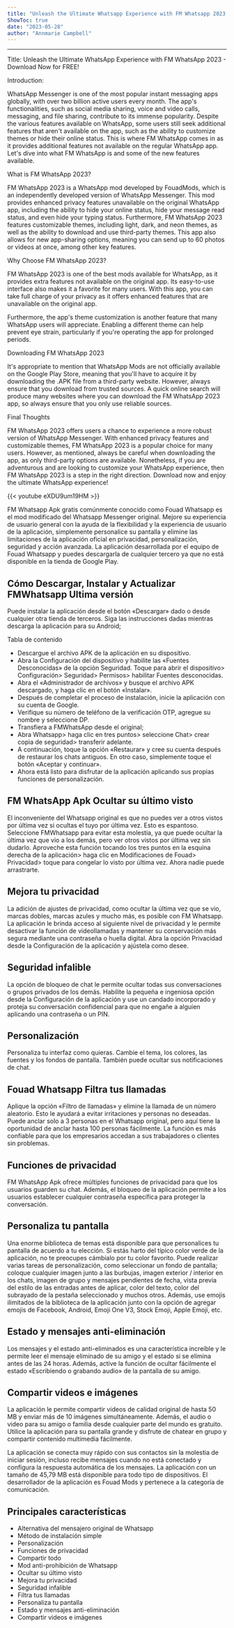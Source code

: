 ```yaml
---
title: "Unleash the Ultimate Whatsapp Experience with FM Whatsapp 2023 - Download Now for FREE!"
ShowToc: true 
date: "2023-05-28"
author: "Annmarie Campbell"
---
```

*****
Title: Unleash the Ultimate WhatsApp Experience with FM WhatsApp 2023 - Download Now for FREE!

Introduction:

WhatsApp Messenger is one of the most popular instant messaging apps globally, with over two billion active users every month. The app's functionalities, such as social media sharing, voice and video calls, messaging, and file sharing, contribute to its immense popularity. Despite the various features available on WhatsApp, some users still seek additional features that aren't available on the app, such as the ability to customize themes or hide their online status. This is where FM WhatsApp comes in as it provides additional features not available on the regular WhatsApp app. Let's dive into what FM WhatsApp is and some of the new features available.

What is FM WhatsApp 2023?

FM WhatsApp 2023 is a WhatsApp mod developed by FouadMods, which is an independently developed version of WhatsApp Messenger. This mod provides enhanced privacy features unavailable on the original WhatsApp app, including the ability to hide your online status, hide your message read status, and even hide your typing status. Furthermore, FM WhatsApp 2023 features customizable themes, including light, dark, and neon themes, as well as the ability to download and use third-party themes. This app also allows for new app-sharing options, meaning you can send up to 60 photos or videos at once, among other key features.

Why Choose FM WhatsApp 2023?

FM WhatsApp 2023 is one of the best mods available for WhatsApp, as it provides extra features not available on the original app. Its easy-to-use interface also makes it a favorite for many users. With this app, you can take full charge of your privacy as it offers enhanced features that are unavailable on the original app.

Furthermore, the app's theme customization is another feature that many WhatsApp users will appreciate. Enabling a different theme can help prevent eye strain, particularly if you're operating the app for prolonged periods.

Downloading FM WhatsApp 2023

It's appropriate to mention that WhatsApp Mods are not officially available on the Google Play Store, meaning that you'll have to acquire it by downloading the .APK file from a third-party website. However, always ensure that you download from trusted sources. A quick online search will produce many websites where you can download the FM WhatsApp 2023 app, so always ensure that you only use reliable sources.

Final Thoughts

FM WhatsApp 2023 offers users a chance to experience a more robust version of WhatsApp Messenger. With enhanced privacy features and customizable themes, FM WhatsApp 2023 is a popular choice for many users. However, as mentioned, always be careful when downloading the app, as only third-party options are available. Nonetheless, if you are adventurous and are looking to customize your WhatsApp experience, then FM WhatsApp 2023 is a step in the right direction. Download now and enjoy the ultimate WhatsApp experience!

{{< youtube eXDU9um19HM >}} 



FM Whatsapp Apk gratis comúnmente conocido como Fouad Whatsapp es el mod modificado del Whatsapp Messenger original. Mejore su experiencia de usuario general con la ayuda de la flexibilidad y la experiencia de usuario de la aplicación, simplemente personalice su pantalla y elimine las limitaciones de la aplicación oficial en privacidad, personalización, seguridad y acción avanzada. La aplicación desarrollada por el equipo de Fouad Whatsapp y puedes descargarla de cualquier tercero ya que no está disponible en la tienda de Google Play.
 
## Cómo Descargar, Instalar y Actualizar FMWhatsapp Ultima versión
 
Puede instalar la aplicación desde el botón «Descargar» dado o desde cualquier otra tienda de terceros. Siga las instrucciones dadas mientras descarga la aplicación para su Android;
 
Tabla de contenido
 
- Descargue el archivo APK de la aplicación en su dispositivo.
 - Abra la Configuración del dispositivo y habilite las «Fuentes Desconocidas» de la opción Seguridad. Toque para abrir el dispositivo> Configuración> Seguridad> Permisos> habilitar Fuentes desconocidas.
 - Abra el «Administrador de archivos» y busque el archivo APK descargado, y haga clic en el botón «Instalar».
 - Después de completar el proceso de instalación, inicie la aplicación con su cuenta de Google.
 - Verifique su número de teléfono de la verificación OTP, agregue su nombre y seleccione DP.
 - Transfiera a FMWhatsApp desde el original;
 - Abra Whatsapp> haga clic en tres puntos> seleccione Chat> crear copia de seguridad> transferir adelante.
 - A continuación, toque la opción «Restaurar» y cree su cuenta después de restaurar los chats antiguos. En otro caso, simplemente toque el botón «Aceptar y continuar».
 - Ahora está listo para disfrutar de la aplicación aplicando sus propias funciones de personalización.

 
## FM WhatsApp Apk Ocultar su último visto
 
El inconveniente del Whatsapp original es que no puedes ver a otros vistos por última vez si ocultas el tuyo por última vez. Esto es espantoso. Seleccione FMWhatsapp para evitar esta molestia, ya que puede ocultar la última vez que vio a los demás, pero ver otros vistos por última vez sin dudarlo. Aproveche esta función tocando los tres puntos en la esquina derecha de la aplicación> haga clic en Modificaciones de Fouad> Privacidad> toque para congelar lo visto por última vez. Ahora nadie puede arrastrarte.
 
## Mejora tu privacidad
 
La adición de ajustes de privacidad, como ocultar la última vez que se vio, marcas dobles, marcas azules y mucho más, es posible con FM Whatsapp. La aplicación le brinda acceso al siguiente nivel de privacidad y le permite desactivar la función de videollamadas y mantener su conservación más segura mediante una contraseña o huella digital. Abra la opción Privacidad desde la Configuración de la aplicación y ajústela como desee.
 
## Seguridad infalible
 
La opción de bloqueo de chat le permite ocultar todas sus conversaciones o grupos privados de los demás. Habilite la pequeña e ingeniosa opción desde la Configuración de la aplicación y use un candado incorporado y proteja su conversación confidencial para que no engañe a alguien aplicando una contraseña o un PIN.
 
## Personalización
 
Personaliza tu interfaz como quieras. Cambie el tema, los colores, las fuentes y los fondos de pantalla. También puede ocultar sus notificaciones de chat.
 
## Fouad Whatsapp Filtra tus llamadas
 
Aplique la opción «Filtro de llamadas» y elimine la llamada de un número aleatorio. Esto le ayudará a evitar irritaciones y personas no deseadas. Puede anclar solo a 3 personas en el Whatsapp original, pero aquí tiene la oportunidad de anclar hasta 100 personas fácilmente. La función es más confiable para que los empresarios accedan a sus trabajadores o clientes sin problemas. 
 
## Funciones de privacidad
 
FM WhatsApp Apk ofrece múltiples funciones de privacidad para que los usuarios guarden su chat. Además, el bloqueo de la aplicación permite a los usuarios establecer cualquier contraseña específica para proteger la conversación.
 
## Personaliza tu pantalla
 
Una enorme biblioteca de temas está disponible para que personalices tu pantalla de acuerdo a tu elección. Si estás harto del típico color verde de la aplicación, no te preocupes cámbialo por tu color favorito. Puede realizar varias tareas de personalización, como seleccionar un fondo de pantalla; coloque cualquier imagen junto a las burbujas, imagen exterior / interior en los chats, imagen de grupo y mensajes pendientes de fecha, vista previa del estilo de las entradas antes de aplicar, color del texto, color del subrayado de la pestaña seleccionado y muchos otros. Además, use emojis ilimitados de la biblioteca de la aplicación junto con la opción de agregar emojis de Facebook, Android, Emoji One V3, Stock Emoji, Apple Emoji, etc.
 
## Estado y mensajes anti-eliminación
 
Los mensajes y el estado anti-eliminados es una característica increíble y le permite leer el mensaje eliminado de su amigo y el estado si se elimina antes de las 24 horas. Además, active la función de ocultar fácilmente el estado «Escribiendo o grabando audio» de la pantalla de su amigo.
 
## Compartir videos e imágenes
 
La aplicación le permite compartir videos de calidad original de hasta 50 MB y enviar más de 10 imágenes simultáneamente. Además, el audio o video para su amigo o familia desde cualquier parte del mundo es gratuito. Utilice la aplicación para su pantalla grande y disfrute de chatear en grupo y compartir contenido multimedia fácilmente.
 
La aplicación se conecta muy rápido con sus contactos sin la molestia de iniciar sesión, incluso recibe mensajes cuando no está conectado y configura la respuesta automática de los mensajes. La aplicación con un tamaño de 45,79 MB está disponible para todo tipo de dispositivos. El desarrollador de la aplicación es Fouad Mods y pertenece a la categoría de comunicación.
 
## Principales características
 
- Alternativa del mensajero original de Whatsapp
 - Método de instalación simple
 - Personalización
 - Funciones de privacidad
 - Compartir todo
 - Mod anti-prohibición de Whatsapp
 - Ocultar su último visto
 - Mejora tu privacidad
 - Seguridad infalible
 - Filtra tus llamadas
 - Personaliza tu pantalla
 - Estado y mensajes anti-eliminación
 - Compartir videos e imágenes




